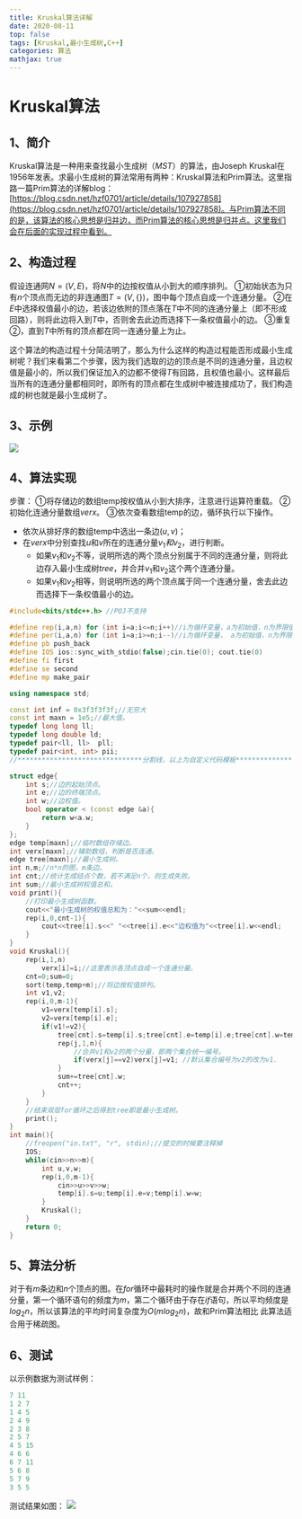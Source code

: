 ```yaml
---
title: Kruskal算法详解
date: 2020-08-11
top: false
tags: [Kruskal,最小生成树,C++]
categories: 算法
mathjax: true
---
```

# Kruskal算法
## 1、简介
Kruskal算法是一种用来查找最小生成树（$MST$）的算法，由Joseph Kruskal在1956年发表。求最小生成树的算法常用有两种：Kruskal算法和Prim算法。这里指路一篇Prim算法的详解blog：[https://blog.csdn.net/hzf0701/article/details/107927858](https://blog.csdn.net/hzf0701/article/details/107927858)。与Prim算法不同的是，该算法的核心思想是归并边，而Prim算法的核心思想是归并点。这里我们会在后面的实现过程中看到。
## 2、构造过程
假设连通网$N=(V,E)$，将$N$中的边按权值从小到大的顺序排列。
①初始状态为只有$n$个顶点而无边的非连通图$T=(V,\{\})$，图中每个顶点自成一个连通分量。
②在$E$中选择权值最小的边，若该边依附的顶点落在$T$中不同的连通分量上（即不形成回路），则将此边将入到$T$中，否则舍去此边而选择下一条权值最小的边。
③重复②，直到$T$中所有的顶点都在同一连通分量上为止。

这个算法的构造过程十分简洁明了，那么为什么这样的构造过程能否形成最小生成树呢？我们来看第二个步骤，因为我们选取的边的顶点是不同的连通分量，且边权值是最小的，所以我们保证加入的边都不使得$T$有回路，且权值也最小。这样最后当所有的连通分量都相同时，即所有的顶点都在生成树中被连接成功了，我们构造成的树也就是最小生成树了。

## 3、示例
![](https://img-blog.csdnimg.cn/20200811135324434.png?x-oss-process=image/watermark,type_ZmFuZ3poZW5naGVpdGk,shadow_10,text_aHR0cHM6Ly9ibG9nLmNzZG4ubmV0L2h6ZjA3MDE=,size_16,color_FFFFFF,t_70)
## 4、算法实现
步骤：
①将存储边的数组temp按权值从小到大排序，注意进行运算符重载。
②初始化连通分量数组$verx$。
③依次查看数组temp的边，循环执行以下操作。
- 依次从排好序的数组temp中选出一条边$(u,v)$；
- 在$verx$中分别查找$u$和$v$所在的连通分量$v_1和v_2$，进行判断。
	* 如果$v_1$和$v_2$不等，说明所选的两个顶点分别属于不同的连通分量，则将此边存入最小生成树$tree$，并合并$v_1$和$v_2$这个两个连通分量。
	* 如果$v_1$和$v_2$相等，则说明所选的两个顶点属于同一个连通分量，舍去此边而选择下一条权值最小的边。

```cpp
#include<bits/stdc++.h>	//POJ不支持

#define rep(i,a,n) for (int i=a;i<=n;i++)//i为循环变量，a为初始值，n为界限值，递增
#define per(i,a,n) for (int i=a;i>=n;i--)//i为循环变量， a为初始值，n为界限值，递减。
#define pb push_back
#define IOS ios::sync_with_stdio(false);cin.tie(0); cout.tie(0)
#define fi first
#define se second
#define mp make_pair

using namespace std;

const int inf = 0x3f3f3f3f;//无穷大
const int maxn = 1e5;//最大值。
typedef long long ll;
typedef long double ld;
typedef pair<ll, ll>  pll;
typedef pair<int, int> pii;
//*******************************分割线，以上为自定义代码模板***************************************//

struct edge{
	int s;//边的起始顶点。
	int e;//边的终端顶点。
	int w;//边权值。
	bool operator < (const edge &a){
		return w<a.w;
	}
};
edge temp[maxn];//临时数组存储边。
int verx[maxn];//辅助数组，判断是否连通。
edge tree[maxn];//最小生成树。
int n,m;//n*n的图，m条边。
int cnt;//统计生成结点个数，若不满足n个，则生成失败。
int sum;//最小生成树权值总和。
void print(){
	//打印最小生成树函数。
	cout<<"最小生成树的权值总和为："<<sum<<endl;
	rep(i,0,cnt-1){
		cout<<tree[i].s<<" "<<tree[i].e<<"边权值为"<<tree[i].w<<endl;
	}
}
void Kruskal(){
	rep(i,1,n)
		verx[i]=i;//这里表示各顶点自成一个连通分量。
	cnt=0;sum=0;
	sort(temp,temp+m);//将边按权值排列。
	int v1,v2;
	rep(i,0,m-1){
		v1=verx[temp[i].s];
		v2=verx[temp[i].e];
		if(v1!=v2){
			tree[cnt].s=temp[i].s;tree[cnt].e=temp[i].e;tree[cnt].w=temp[i].w;//并入最小生成树。
			rep(j,1,n){
				//合并v1和v2的两个分量，即两个集合统一编号。
				if(verx[j]==v2)verx[j]=v1; //默认集合编号为v2的改为v1.
			}
			sum+=tree[cnt].w;
			cnt++;
		}
	}
	//结束双层for循环之后得到tree即是最小生成树。
	print();
}
int main(){
	//freopen("in.txt", "r", stdin);//提交的时候要注释掉
	IOS;
	while(cin>>n>>m){
		int u,v,w;
		rep(i,0,m-1){
			cin>>u>>v>>w;
			temp[i].s=u;temp[i].e=v;temp[i].w=w;
		}
		Kruskal();
	}
	return 0;
}

```
## 5、算法分析
对于有$m$条边和$n$个顶点的图。在$for$循环中最耗时的操作就是合并两个不同的连通分量，第一个循环语句的频度为$m$，第二个循环由于存在$if$语句，所以平均频度是$log_2n$，所以该算法的平均时间复杂度为$O(mlog_2n)$，故和Prim算法相比
此算法适合用于稀疏图。

## 6、测试
以示例数据为测试样例：

```cpp
7 11
1 2 7
1 4 5
2 4 9
2 3 8
2 5 7
4 5 15
4 6 6
6 7 11
5 6 8
5 7 9
3 5 5

```
测试结果如图：
![](https://img-blog.csdnimg.cn/20200811141127380.png?x-oss-process=image/watermark,type_ZmFuZ3poZW5naGVpdGk,shadow_10,text_aHR0cHM6Ly9ibG9nLmNzZG4ubmV0L2h6ZjA3MDE=,size_16,color_FFFFFF,t_70)

